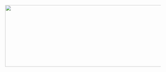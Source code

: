 

<a href="https://github.com/devxb/gitanimals">
  <img
    src="https://render.gitanimals.org/lines/wnsgur1?pet-id=614308703289052562"
    width="1200"
    height="200"
  />
</a>
  

